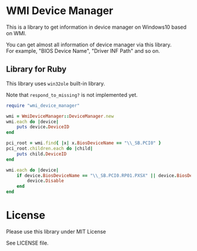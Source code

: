 
# WMI Device Manager

This is a library to get information in device manager on Windows10 based on WMI.

You can get almost all information of device manager via this library.  
For example, "BIOS Device Name", "Driver INF Path" and so on.

## Library for Ruby

This library uses `win32ole` built-in library.

Note that `respond_to_missing?` is not implemented yet.

```ruby
require "wmi_device_manager"

wmi = WmiDeviceManager::DeviceManager.new
wmi.each do |device|
    puts device.DeviceID
end

pci_root = wmi.find{ |x| x.BiosDeviceName == "\\_SB.PCI0" }
pci_root.children.each do |child|
    puts child.DeviceID
end

wmi.each do |device|
    if device.BiosDeviceName == "\\_SB.PCI0.RP01.PXSX" || device.BiosDeviceName == "\\_SB.PCI0.RP02.PXSX"
        device.Disable
    end
end
```

# License

Please use this library under MIT License

See LICENSE file.
